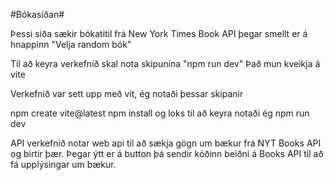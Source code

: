 #Bókasíðan#

Þessi síða sækir bókatitil frá New York Times Book API þegar smellt er á hnappinn "Velja random bók"

Til að keyra verkefnið skal nota skipunina "npm run dev"
Það mun kveikja á vite

Verkefnið var sett upp með vit, ég notaði þessar skipanir

npm create vite@latest
npm install
og loks til að keyra notaði ég npm run dev

API
verkefnið notar web api til að sækja gögn um bækur frá NYT Books API og birtir þær. Þegar ýtt er á button þá sendir kóðinn beiðni á Books API til að fá upplýsingar um bækur.
